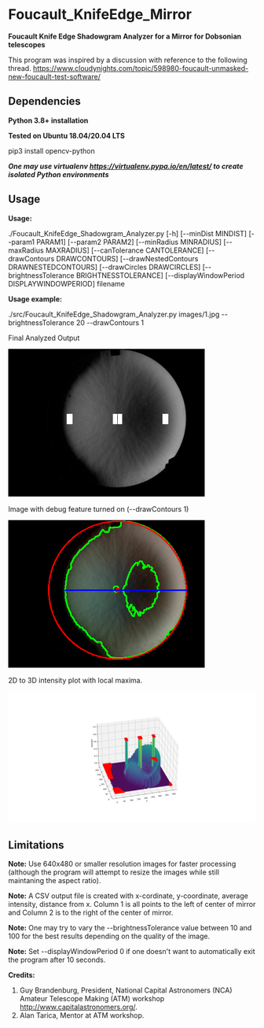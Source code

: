 # Foucault_KnifeEdge_Mirror

**Foucault Knife Edge Shadowgram Analyzer for a Mirror for Dobsonian telescopes**

This program was inspired by a discussion with reference to the following thread. https://www.cloudynights.com/topic/598980-foucault-unmasked-new-foucault-test-software/

## Dependencies

**Python 3.8+ installation**

**Tested on Ubuntu 18.04/20.04 LTS**

pip3 install opencv-python

***One may use virtualenv https://virtualenv.pypa.io/en/latest/ to create isolated Python environments***

## Usage

**Usage:** 

./Foucault_KnifeEdge_Shadowgram_Analyzer.py [-h] [--minDist MINDIST] [--param1 PARAM1] [--param2 PARAM2] [--minRadius MINRADIUS] [--maxRadius MAXRADIUS] [--canTolerance CANTOLERANCE]
                                                 [--drawContours DRAWCONTOURS] [--drawNestedContours DRAWNESTEDCONTOURS] [--drawCircles DRAWCIRCLES] [--brightnessTolerance BRIGHTNESSTOLERANCE]
                                                 [--displayWindowPeriod DISPLAYWINDOWPERIOD]
                                                 filename

**Usage example:** 

./src/Foucault_KnifeEdge_Shadowgram_Analyzer.py images/1.jpg --brightnessTolerance 20 --drawContours 1

Final Analyzed Output

![alt text]( https://github.com/enthusiasticgeek/Foucault_KnifeEdge_Mirror/blob/main/images/saved_gray_image.png "example output")

Image with debug feature turned on (--drawContours 1)

![alt text]( https://github.com/enthusiasticgeek/Foucault_KnifeEdge_Mirror/blob/main/images/saved_debugging_image.png "example output")

2D to 3D intensity plot with local maxima.

![alt text]( https://github.com/enthusiasticgeek/Foucault_KnifeEdge_Mirror/blob/main/images/3d_intensity_plot.png "example output")

## Limitations

**Note:** Use 640x480 or smaller resolution images for faster processing (although the program will attempt to resize the images while still maintaning the aspect ratio).

**Note:** A CSV output file is created with x-cordinate, y-coordinate, average intensity, distance from x. Column 1 is all points to the left of center of mirror and Column 2 is to the right of the center of mirror.

**Note:** One may try to vary the --brightnessTolerance value between 10 and 100 for the best results depending on the quality of the image. 

**Note:** Set --displayWindowPeriod 0 if one doesn't want to automatically exit the program after 10 seconds.

**Credits:**

1. Guy Brandenburg, President, National Capital Astronomers (NCA) Amateur Telescope Making (ATM) workshop <http://www.capitalastronomers.org/>.
2. Alan Tarica, Mentor at ATM workshop.
